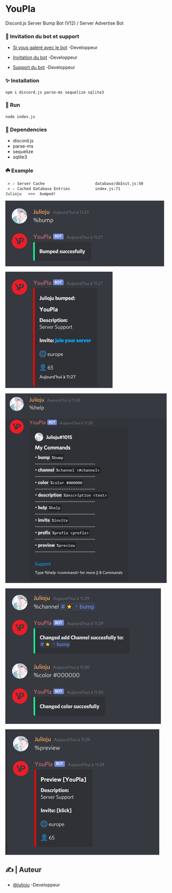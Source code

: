 # YouPla
Discord.js Server Bump Bot (V12) / Server Advertise Bot

### 👻 Invitation du bot et support

- [Si vous galeré avec le bot](https://discord.com/invite/TjSDZmVWvs) -Developpeur

- [Invitation du bot](https://discord.com/oauth2/authorize?client_id=811630892212420618&permissions=8&scope=bot) -Developpeur

- [Support du bot](https://discord.gg/xgvxGQfmEU) -Developpeur


### ✨ Installation
```npm i discord.js parse-ms sequelize sqlite3```

### 🌿 Run
```node index.js```

### 🍂 Dependencies
* discord.js 
* parse-ms
* sequelize
* sqlite3

### ☘️ Example

```Logging in...                        index.js:98
 > 🗸 Server Cache                      database/dbInit.js:50
 > 🗸 Cached Database Entries           index.js:71
Julioju   >>>  bumped!
```

![Bump Cmd](https://github.com/Julioju1015/YouPla/blob/master/img/bump.PNG)

![Bump Message](https://github.com/Julioju1015/YouPla/blob/master/img/bumpmessage.PNG)

![Help Cmd](https://github.com/Julioju1015/YouPla/blob/master/img/help.PNG)

![Set Your Add](https://github.com/Julioju1015/YouPla/blob/master/img/color.PNG)

![Check Your Add](https://github.com/Julioju1015/YouPla/blob/master/img/prev.PNG)


## ✍️ | Auteur <a name = "authors"></a>

- [@julioju](https://github.com/julioju1015) -Developpeur


